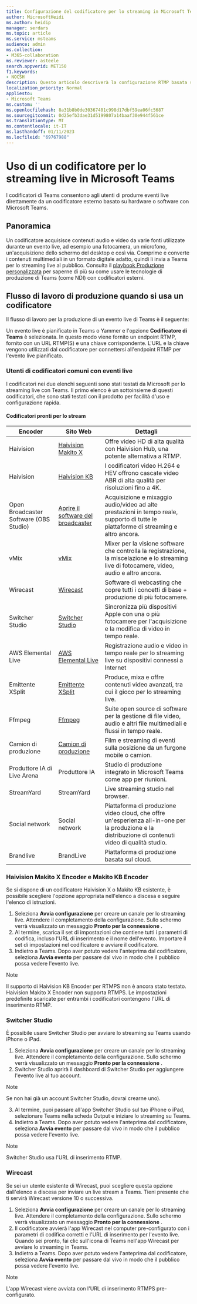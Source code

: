 ```yaml
---
title: Configurazione del codificatore per lo streaming in Microsoft Teams
author: MicrosoftHeidi
ms.author: heidip
manager: serdars
ms.topic: article
ms.service: msteams
audience: admin
ms.collection:
- M365-collaboration
ms.reviewer: asteele
search.appverid: MET150
f1.keywords:
- NOCSH
description: Questo articolo descriverà la configurazione RTMP basata su codificatore per gli eventi di streaming di Microsoft Teams.
localization_priority: Normal
appliesto:
- Microsoft Teams
ms.custom: ''
ms.openlocfilehash: 8a31b8b0de30367401c998d17dbf59ea06fc5687
ms.sourcegitcommit: 0d25efb3dae31d5199807a14baaf30e944f561ce
ms.translationtype: MT
ms.contentlocale: it-IT
ms.lasthandoff: 01/11/2023
ms.locfileid: "69767988"
---
```

# <a name="using-an-encoder-for-live-streaming-in-microsoft-teams"></a>Uso di un codificatore per lo streaming live in Microsoft Teams

I codificatori di Teams consentono agli utenti di produrre eventi live direttamente da un codificatore esterno basato su hardware o software con Microsoft Teams.

## <a name="overview"></a>Panoramica

Un codificatore acquisisce contenuti audio e video da varie fonti utilizzate durante un evento live, ad esempio una fotocamera, un microfono, un'acquisizione dello schermo del desktop e così via. Comprime e converte i contenuti multimediali in un formato digitale adatto, quindi li invia a Teams per lo streaming live al pubblico. Consulta il [playbook Produzione personalizzata](https://aka.ms/CustomProductionVEP) per saperne di più su come usare le tecnologie di produzione di Teams (come NDI) con codificatori esterni.

## <a name="production-workflow-when-using-an-encoder"></a>Flusso di lavoro di produzione quando si usa un codificatore

Il flusso di lavoro per la produzione di un evento live di Teams è il seguente:

Un evento live è pianificato in Teams o Yammer e l'opzione **Codificatore di Teams** è selezionata. In questo modo viene fornito un endpoint RTMP, fornito con un URL RTMP(S) e una chiave corrispondente. L'URL e la chiave vengono utilizzati dal codificatore per connettersi all'endpoint RTMP per l'evento live pianificato.

### <a name="common-encoders-user-with-live-events"></a>Utenti di codificatori comuni con eventi live

I codificatori nei due elenchi seguenti sono stati testati da Microsoft per lo streaming live con Teams. Il primo elenco è un sottoinsieme di questi codificatori, che sono stati testati con il prodotto per facilità d'uso e configurazione rapida.

#### <a name="stream-ready-encoders"></a>Codificatori pronti per lo stream

|Encoder                                |Sito Web  |Dettagli  |
|---------------------------------------|---------|---------|
|Haivision                              |[Haivision Makito X](https://www.haivision.com/microsoft/stream) |Offre video HD di alta qualità con Haivision Hub, una potente alternativa a RTMP. |
|Haivision                              |[Haivision KB](https://www.haivision.com/microsoft/stream) |I codificatori video H.264 e HEV offrono cascate video ABR di alta qualità per risoluzioni fino a 4K. |
|Open Broadcaster Software (OBS Studio) |[Aprire il software del broadcaster](https://obsproject.com/) |Acquisizione e mixaggio audio/video ad alte prestazioni in tempo reale, supporto di tutte le piattaforme di streaming e altro ancora. |
|vMix                                   |[vMix](https://www.vmix.com/) |Mixer per la visione software che controlla la registrazione, la miscelazione e lo streaming live di fotocamere, video, audio e altro ancora. |
|Wirecast                               |[Wirecast](https://www.telestream.net/wirecast) |Software di webcasting che copre tutti i concetti di base + produzione di più fotocamere. |
|Switcher Studio                        |[Switcher Studio](https://www.switcherstudio.com/microsoft-stream) |Sincronizza più dispositivi Apple con una o più fotocamere per l'acquisizione e la modifica di video in tempo reale. |
|AWS Elemental Live                     |[AWS Elemental Live](https://www.elemental.com/products/aws-elemental-appliances-software/#elemental-live) |Registrazione audio e video in tempo reale per lo streaming live su dispositivi connessi a Internet |
|Emittente XSplit                     |[Emittente XSplit](https://www.xsplit.com/) |Produce, mixa e offre contenuti video avanzati, tra cui il gioco per lo streaming live. |
|Ffmpeg                                 |[Ffmpeg](https://ffmpeg.org/) |Suite open source di software per la gestione di file video, audio e altri file multimediali e flussi in tempo reale. |
|Camion di produzione          |[Camion di produzione](https://www.blueframetech.com/productiontruck) |Film e streaming di eventi sulla posizione da un furgone mobile o camion. |
|Produttore IA di Live Arena                 |Produttore IA |Studio di produzione integrato in Microsoft Teams come app per riunioni.|
|StreamYard                             |StreamYard |Live streaming studio nel browser.|
|Social network                              |Social network |Piattaforma di produzione video cloud, che offre un'esperienza all-in-one per la produzione e la distribuzione di contenuti video di qualità studio.|
|Brandlive                              |BrandLive |Piattaforma di produzione basata sul cloud.|

### <a name="haivision-makito-x-encoder-and-makito-kb-encoder"></a>Haivision Makito X Encoder e Makito KB Encoder

Se si dispone di un codificatore Haivision X o Makito KB esistente, è possibile scegliere l'opzione appropriata nell'elenco a discesa e seguire l'elenco di istruzioni.

1. Seleziona **Avvia configurazione** per creare un canale per lo streaming live. Attendere il completamento della configurazione. Sullo schermo verrà visualizzato un messaggio **Pronto per la connessione** .
1. Al termine, scarica il set di impostazioni che contiene tutti i parametri di codifica, incluso l'URL di inserimento e il nome dell'evento. Importare il set di impostazioni nel codificatore e avviare il codificatore.
1. Indietro a Teams. Dopo aver potuto vedere l'anteprima dal codificatore, seleziona **Avvia evento** per passare dal vivo in modo che il pubblico possa vedere l'evento live.

> [!NOTE]
> Il supporto di Haivision KB Encoder per RTMPS non è ancora stato testato. Haivision Makito X Encoder non supporta RTMPS. Le impostazioni predefinite scaricate per entrambi i codificatori contengono l'URL di inserimento RTMP.

### <a name="switcher-studio"></a>Switcher Studio

È possibile usare Switcher Studio per avviare lo streaming su Teams usando iPhone o iPad.

1. Seleziona **Avvia configurazione** per creare un canale per lo streaming live. Attendere il completamento della configurazione. Sullo schermo verrà visualizzato un messaggio **Pronto per la connessione** .
2. Switcher Studio aprirà il dashboard di Switcher Studio per aggiungere l'evento live al tuo account.

> [!NOTE]
> Se non hai già un account Switcher Studio, dovrai crearne uno).

3. Al termine, puoi passare all'app Switcher Studio sul tuo iPhone o iPad, selezionare Teams nella scheda Output e iniziare lo streaming su Teams.
4. Indietro a Teams. Dopo aver potuto vedere l'anteprima dal codificatore, seleziona **Avvia evento** per passare dal vivo in modo che il pubblico possa vedere l'evento live.

> [!NOTE]
> Switcher Studio usa l'URL di inserimento RTMP.

### <a name="wirecast"></a>Wirecast

Se sei un utente esistente di Wirecast, puoi scegliere questa opzione dall'elenco a discesa per inviare un live stream a Teams. Tieni presente che ti servirà Wirecast versione 10 o successiva.

1. Seleziona **Avvia configurazione** per creare un canale per lo streaming live. Attendere il completamento della configurazione. Sullo schermo verrà visualizzato un messaggio **Pronto per la connessione** .
1. Il codificatore avvierà l'app Wirecast nel computer pre-configurato con i parametri di codifica corretti e l'URL di inserimento per l'evento live. Quando sei pronto, fai clic sull'icona di Teams nell'app Wirecast per avviare lo streaming in Teams.
1. Indietro a Teams. Dopo aver potuto vedere l'anteprima dal codificatore, seleziona **Avvia evento** per passare dal vivo in modo che il pubblico possa vedere l'evento live.

> [!NOTE]
> L'app Wirecast viene avviata con l'URL di inserimento RTMPS pre-configurato.
